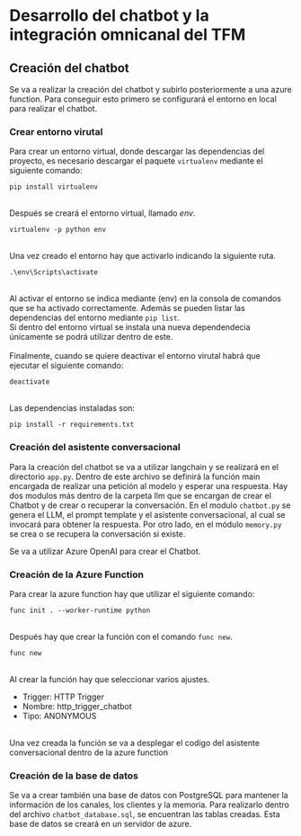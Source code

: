 # Desarrollo del chatbot y la integración omnicanal del TFM

## Creación del chatbot

Se va a realizar la creación del chatbot y subirlo posteriormente a una azure function. Para conseguir esto primero se configurará el entorno en local para realizar el chatbot.

### Crear entorno virutal
Para crear un entorno virtual, donde descargar las dependencias del proyecto, es necesario descargar el paquete `virtualenv` mediante el siguiente comando:

```
pip install virtualenv
```
\
Después se creará el entorno virtual, llamado *env*.

```
virtualenv -p python env
```
\
Una vez creado el entorno hay que activarlo indicando la siguiente ruta.
```
.\env\Scripts\activate
```
\
Al activar el entorno se indica mediante (env) en la consola de comandos que se ha activado correctamente. Además se pueden listar las dependencias del entorno mediante `pip list`. 
\
Si dentro del entorno virtual se instala una nueva dependendecia únicamente se podrá utilizar dentro de este.
\
\
Finalmente, cuando se quiere deactivar el entorno virutal habrá que ejecutar el siguiente comando:

 ```
deactivate
```
\
Las dependencias instaladas son:

 ```
pip install -r requirements.txt
```

### Creación del asistente conversacional

Para la creación del chatbot se va a utilizar langchain y se realizará en el directorio `app.py`. Dentro de este archivo se definirá la función main encargada de realizar una petición al modelo y esperar una respuesta. Hay dos modulos más dentro de la carpeta llm que se encargan de crear el Chatbot y de crear o recuperar la conversación. En el modulo `chatbot.py` se genera el LLM, el prompt template y el asistente conversacional, al cual se invocará para obtener la respuesta. Por otro lado, en el módulo `memory.py` se crea o se recupera la conversación si existe. 


Se va a utilizar Azure OpenAI para crear el Chatbot. 

### Creación de la Azure Function

Para crear la azure function hay que utilizar el siguiente comando:

```
func init . --worker-runtime python
```
\
Después hay que crear la función con el comando `func new`.

```
func new
```
\
Al crear la función hay que seleccionar varios ajustes.
- Trigger: HTTP Trigger
- Nombre: http_trigger_chatbot
- Tipo: ANONYMOUS

\
Una vez creada la función se va a desplegar el codigo del asistente conversacional dentro de la azure function

### Creación de la base de datos

Se va a crear también una base de datos con PostgreSQL para mantener la información de los canales, los clientes y la memoria. Para realizarlo dentro del archivo `chatbot_database.sql`, se encuentran las tablas creadas. Esta base de datos se creará en un servidor de azure. 
